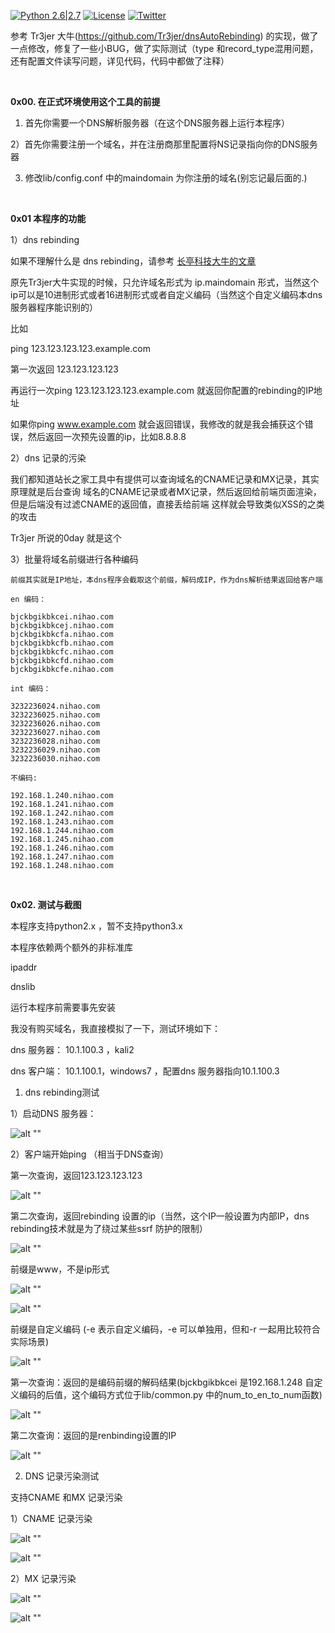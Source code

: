 [![Python 2.6|2.7](https://img.shields.io/badge/python-2.6|2.7-yellow.svg)](https://www.python.org/) [![License](https://img.shields.io/badge/license-GPLv2-red.svg)](https://github.com/ForrestX386/x386/blob/master/BurpSuite-Extensions/COPYING) [![Twitter](https://img.shields.io/twitter/url/http/shields.io.svg?style=social)](https://twitter.com/huaihuaiStyleIT)


参考 Tr3jer 大牛(https://github.com/Tr3jer/dnsAutoRebinding) 的实现，做了一点修改，修复了一些小BUG，做了实际测试（type 和record_type混用问题，还有配置文件读写问题，详见代码，代码中都做了注释）

<br />

**0x00. 在正式环境使用这个工具的前提**

1) 首先你需要一个DNS解析服务器（在这个DNS服务器上运行本程序）

2）首先你需要注册一个域名，并在注册商那里配置将NS记录指向你的DNS服务器

3) 修改lib/config.conf 中的maindomain 为你注册的域名(别忘记最后面的.)


<br />

**0x01 本程序的功能**

1）dns rebinding

如果不理解什么是 dns rebinding，请参考 [长亭科技大牛的文章](https://ricterz.me/posts/Use%20DNS%20Rebinding%20to%20Bypass%20IP%20Restriction)

原先Tr3jer大牛实现的时候，只允许域名形式为 ip.maindomain 形式，当然这个ip可以是10进制形式或者16进制形式或者自定义编码（当然这个自定义编码本dns服务器程序能识别的）

比如 

ping 123.123.123.123.example.com 

第一次返回 123.123.123.123 

再运行一次ping 123.123.123.123.example.com 就返回你配置的rebinding的IP地址

如果你ping www.example.com 就会返回错误，我修改的就是我会捕获这个错误，然后返回一次预先设置的ip，比如8.8.8.8


2）dns 记录的污染

我们都知道站长之家工具中有提供可以查询域名的CNAME记录和MX记录，其实原理就是后台查询 域名的CNAME记录或者MX记录，然后返回给前端页面渲染，但是后端没有过滤CNAME的返回值，直接丢给前端
这样就会导致类似XSS的之类的攻击

Tr3jer 所说的0day 就是这个


3）批量将域名前缀进行各种编码


    前缀其实就是IP地址，本dns程序会截取这个前缀，解码成IP，作为dns解析结果返回给客户端

    en 编码：
	
    bjckbgikbkcei.nihao.com
    bjckbgikbkcej.nihao.com
    bjckbgikbkcfa.nihao.com
    bjckbgikbkcfb.nihao.com
    bjckbgikbkcfc.nihao.com
    bjckbgikbkcfd.nihao.com
    bjckbgikbkcfe.nihao.com

    int 编码：
	
    3232236024.nihao.com
    3232236025.nihao.com
    3232236026.nihao.com
    3232236027.nihao.com
    3232236028.nihao.com
    3232236029.nihao.com
    3232236030.nihao.com

    不编码:
	
    192.168.1.240.nihao.com
    192.168.1.241.nihao.com
    192.168.1.242.nihao.com
    192.168.1.243.nihao.com
    192.168.1.244.nihao.com
    192.168.1.245.nihao.com
    192.168.1.246.nihao.com
    192.168.1.247.nihao.com
    192.168.1.248.nihao.com
	
	
	
<br />

**0x02. 测试与截图**

本程序支持python2.x ，暂不支持python3.x

本程序依赖两个额外的非标准库

ipaddr

dnslib

运行本程序前需要事先安装


我没有购买域名，我直接模拟了一下，测试环境如下：

dns 服务器： 10.1.100.3 ，kali2

dns 客户端：  10.1.100.1，windows7 ，配置dns 服务器指向10.1.100.3
	
1. dns rebinding测试
	
1）启动DNS 服务器：

![alt ""](https://raw.githubusercontent.com/ForrestX386/static/master/pic/security_dev/start1.png "")	

2）客户端开始ping （相当于DNS查询）

第一次查询，返回123.123.123.123

![alt ""](https://raw.githubusercontent.com/ForrestX386/static/master/pic/security_dev/first.png "")	

第二次查询，返回rebinding 设置的ip（当然，这个IP一般设置为内部IP，dns rebinding技术就是为了绕过某些ssrf 防护的限制）

![alt ""](https://raw.githubusercontent.com/ForrestX386/static/master/pic/security_dev/second.png "")	

前缀是www，不是ip形式

![alt ""](https://raw.githubusercontent.com/ForrestX386/static/master/pic/security_dev/3.png "")	

![alt ""](https://raw.githubusercontent.com/ForrestX386/static/master/pic/security_dev/4.png "")	

前缀是自定义编码 (-e 表示自定义编码，-e 可以单独用，但和-r 一起用比较符合实际场景)

![alt ""](https://raw.githubusercontent.com/ForrestX386/static/master/pic/security_dev/rebind.png "")	

第一次查询：返回的是编码前缀的解码结果(bjckbgikbkcei 是192.168.1.248 自定义编码的后值，这个编码方式位于lib/common.py 中的num_to_en_to_num函数)

![alt ""](https://raw.githubusercontent.com/ForrestX386/static/master/pic/security_dev/5.png "")	

第二次查询：返回的是renbinding设置的IP

![alt ""](https://raw.githubusercontent.com/ForrestX386/static/master/pic/security_dev/6.png "")	


2. DNS 记录污染测试

支持CNAME 和MX 记录污染

1）CNAME 记录污染

![alt ""](https://raw.githubusercontent.com/ForrestX386/static/master/pic/security_dev/7.png "")	

![alt ""](https://raw.githubusercontent.com/ForrestX386/static/master/pic/security_dev/8.png "")	


2）MX 记录污染

![alt ""](https://raw.githubusercontent.com/ForrestX386/static/master/pic/security_dev/9.png "")	


![alt ""](https://raw.githubusercontent.com/ForrestX386/static/master/pic/security_dev/10.png "")	




